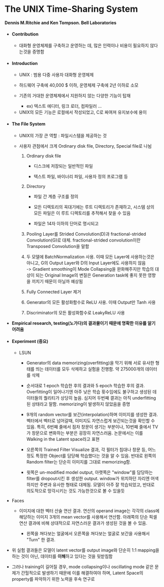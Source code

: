 # The UNIX Time-Sharing System

**Dennis M.Ritchie and Ken Tompson. Bell Laboratories**

- #### Contribution
  
  - 대화형 운영체제를 구축하고 운영하는 데, 많은 인력이나 비용이 필요하지 않다는것을 증명함

- #### Introduction
  
  * UNIX : 범용 다중 사용자 대화형 운영체제
  
  * 하드웨어 구축에 40,000 $ 이하, 운영체제 구축에 2년 이하로 소모
  
  * 기존의 거대한 운영체제에서 지원하지 않는 다양한 기능이 탑재
    
    * ex) 텍스트 에디터, 링크 로더, 컴파일러 ...
  - UNIX의 모든 기능은 로컬에서 작성되었고, C로 짜여져 유지보수에 용이

- #### The File System
  
  - UNIX의 가장 큰 역할 : 파일시스템을 제공하는 것
  
  - 사용자 관점에서 크게 Ordinary disk file, Directory, Special file로 나뉨
    
    1. Ordinary disk file
       
       * 디스크에 저장되는 일반적인 파일
       
       * 텍스트 파일, 바이너리 파일, 사용자 정의 프로그램 등
    
    2. Directory
       
       * 파일 간 계층 구조를 정의
       
       * 모든 디렉토리의 꼭대기에는 루트 디렉토리가 존재하고, 시스템 상의 모든 파일은 이 루트 디렉토리를 추적해서 찾을 수 있음
       
       * 파일은 14자 이하의 단어로 명시되고
    
    3. Pooling Layer를 Strided Convolution(D)과 fractional-strided Convolution(G)로 대체. fractional-strided convolution이란 Transposed Convolution을 말함

    2. 두 모델에 BatchNormalization 사용. 이때 모든 Layer에 사용하는것은 아니고, G의 Output Layer와 D의 Input Layer에도 사용하지 않음  
    -> Gradient smoothing이 Mode Collapsing을 완화해주지만 학습의 대상이 되는 Original Image의 변질은 Generation task에 좋지 못한 영향을 끼치기 때문이 아닐까 예상됨
    
    
    3. Fully Connected Layer 제거
    
    
    4. Generator의 모든 활성화함수로 ReLU 사용. 이때 Output만 Tanh 사용
    
    
    5. Discriminator의 모든 활성화함수로 LeakyReLU 사용  

- **Empirical research, testing(노가다)의 결과물이기 때문에 명확한 이유를 알기 어려움**

- #### Experiment (중요)
  
  - LSUN
    
    - Generator의 data memorizing(overfitting)을 막기 위해 서로 유사한 형태를 띄는 데이터를 모두 삭제하고 실험을 진행함. 약 275000개의 데이터를 삭제
    
    - 순서대로 1 epoch 학습한 후의 결과와 5 epoch 학습한 후의 결과. Overfitting이 일어나기엔 아주 낮은 학습 횟수임에도 불구하고 생성된 데이터들의 퀄리티가 상당히 높음. 심지어 두번째 결과는 아직 underfitting된 상태라고 말함. memorizing이 발생하지 않았음을 증명
    
    - 9개의 random vector를 보간(interpolation)하며 이미지를 생성한 결과. 벡터에서 벡터로 넘어갈때, 이미지도 자연스럽게 보간되는것을 확인할 수 있음. 특히, 6번째 줄에서 점차 창문이 생기는 부분이나, 10번째 줄에서 TV가 창문으로 변화하는 부분은 굉장히 자연스러움. 논문에서는 이를 Walking in the Latent space라고 표현
    
    - 오른쪽의 Trained Filter Visualize 결과, 각 필터가 침대나 창문 등, 어느정도 특정한 Object를 담당해 학습했다는 것을 알 수 있음. 반대로 왼쪽의 Random filter는 단순히 이미지를 그대로 memorizing함.
    
    - 윗쪽은 un-modified model output, 아랫쪽은 "window"를 담당하는 filter를 dropout시킨 후 생성한 output. window가 위치하던 자리엔 어색하지만 주변과 유사한 형태로 대체됨. 모델이 아주 잘 학습되었고, 반대로 의도적으로 망각시키는 것도 가능한것으로 볼 수 있을듯

- Faces
  
  - 이미지에 대한 벡터 산술 연산 결과. 연산의 operand image는 각각의 class에 해당하는 이미지 3개의 mean vector를 사용해서 연산함. 아래쪽의 단순 픽셀 연산 결과에 비해 상대적으로 자연스러운 결과가 생성된 것을 볼 수 있음.
    
    - 왼쪽을 쳐다보는 얼굴에서 오른쪽을 쳐다보는 얼굴로 보간을 사용해서 "Turn" 한 결과.

- 위 실험 결과들은 모델이 latent vector를 output image와 단순히 1:1 mapping을 하는 것이 아닌, 데이터를 **이해**하고 있다는 것을 뒷받침함

- 그러나 training이 길어질 경우, mode collapsing이나 oscillating mode 같은 문제가 간헐적으로 발생하기 때문에 이를 해결하여야 하며, Latent Space의 property를 파악하기 위한 노력을 후속 연구로
